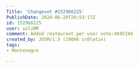 ```yaml
---
Title: 'Changeset #152966225'
PublishDate: 2024-06-20T20:53:17Z
id: 152966225
user: soliMM
comment: Added restaurant per user note:4045194
created_by: JOSM/1.5 (19096 sr@latin)
tags:
- Montenegro

---
```

